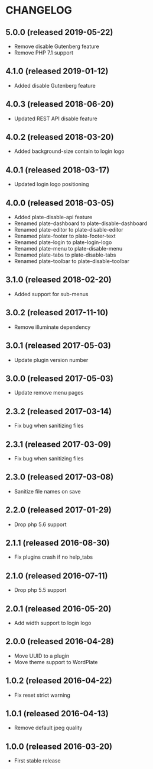 # CHANGELOG

## 5.0.0 (released 2019-05-22)

- Remove disable Gutenberg feature
- Remove PHP 7.1 support

## 4.1.0 (released 2019-01-12)

- Added disable Gutenberg feature

## 4.0.3 (released 2018-06-20)

- Updated REST API disable feature

## 4.0.2 (released 2018-03-20)

- Added background-size contain to login logo

## 4.0.1 (released 2018-03-17)

- Updated login logo positioning

## 4.0.0 (released 2018-03-05)

- Added plate-disable-api feature
- Renamed plate-dashboard to plate-disable-dashboard
- Renamed plate-editor to plate-disable-editor
- Renamed plate-footer to plate-footer-text
- Renamed plate-login to plate-login-logo
- Renamed plate-menu to plate-disable-menu
- Renamed plate-tabs to plate-disable-tabs
- Renamed plate-toolbar to plate-disable-toolbar

## 3.1.0 (released 2018-02-20)

- Added support for sub-menus

## 3.0.2 (released 2017-11-10)

- Remove illuminate dependency

## 3.0.1 (released 2017-05-03)

- Update plugin version number

## 3.0.0 (released 2017-05-03)

- Update remove menu pages

## 2.3.2 (released 2017-03-14)

- Fix bug when sanitizing files

## 2.3.1 (released 2017-03-09)

- Fix bug when sanitizing files

## 2.3.0 (released 2017-03-08)

- Sanitize file names on save

## 2.2.0 (released 2017-01-29)

- Drop php 5.6 support

## 2.1.1 (released 2016-08-30)

- Fix plugins crash if no help_tabs

## 2.1.0 (released 2016-07-11)

- Drop php 5.5 support

## 2.0.1 (released 2016-05-20)

- Add width support to login logo

## 2.0.0 (released 2016-04-28)

- Move UUID to a plugin
- Move theme support to WordPlate

## 1.0.2 (released 2016-04-22)

- Fix reset strict warning

## 1.0.1 (released 2016-04-13)

- Remove default jpeg quality

## 1.0.0 (released 2016-03-20)

- First stable release
